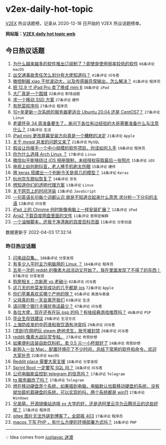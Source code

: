 # v2ex-daily-hot-topic

[V2EX](https://www.v2ex.com/) 热议话题榜，记录从 2020-12-18 日开始的 V2EX 热议话题榜单。

**网站版：[V2EX daily hot topic web](https://boojack.github.io/v2ex-daily-hot-topic-web/)**

## 今日热议话题

<!-- TODAY BEGIN -->

1. [为什么越来越多的软件推出订阅制了？即使是使用频率较低的软件](https://www.v2ex.com/t/844695) `66条评论` `macOS`
1. [出交通事故责任怎么划分有大佬知道吗？](https://www.v2ex.com/t/844689) `41条评论` `问与答`
1. [微控制器 xiao 干扰波动大，以及传感器异常输出，怎么解决？](https://www.v2ex.com/t/844717) `41条评论` `程序员`
1. [把 12.9 寸 iPad Pro 卖了换成 mini 6](https://www.v2ex.com/t/844708) `38条评论` `iPad`
1. [大厂真是一个围城](https://www.v2ex.com/t/844746) `32条评论` `职场话题`
1. [求一个移动 SSD 方案](https://www.v2ex.com/t/844679) `27条评论` `硬件`
1. [有抢菜程序吗](https://www.v2ex.com/t/844702) `27条评论` `程序员`
1. [10+年更新一次系统的服务器更适合 Ubuntu 20.04 还是 CentOS7？](https://www.v2ex.com/t/844734) `27条评论` `Linux`
1. [老婆怀孕 34 周准备要生了，来问下各位有过经验的大哥需要准备什么与注意什么？](https://www.v2ex.com/t/844726) `23条评论` `生活`
1. [iPad mini 更改屏幕安装方向真是一个糟糕的决定](https://www.v2ex.com/t/844685) `21条评论` `Apple`
1. [关于 mysql 并发的问题又来了](https://www.v2ex.com/t/844768) `21条评论` `MySQL`
1. [假设让你接手一个中小规模的软件项目，你该如何入手](https://www.v2ex.com/t/844765) `19条评论` `程序员`
1. [你为什么选择 Arch Linux ？](https://www.v2ex.com/t/844776) `17条评论` `Linux`
1. [微信似乎能够绕过 iOS 相册限制，未经授权获取最后一张照片](https://www.v2ex.com/t/844808) `15条评论` `iOS`
1. [电视上如何刷抖音，老人捧手机刷太伤眼](https://www.v2ex.com/t/844743) `15条评论` `硬件`
1. [用 keras 搭建出一个判断今天是周几的模型？](https://www.v2ex.com/t/844757) `14条评论` `Keras`
1. [杭州京东貌似恢复了](https://www.v2ex.com/t/844715) `14条评论` `京东`
1. [想知道你们的透明代理方案](https://www.v2ex.com/t/844790) `13条评论` `Linux`
1. [关于网页上的时间渲染](https://www.v2ex.com/t/844733) `13条评论` `JavaScript`
1. [一句英语长句每个词都认识 就是不知道合起来什么意思 求分析一下分句的主语](https://www.v2ex.com/t/844686) `13条评论` `问与答`
1. [iPad 上的 Chrome 何时能像电脑上一样安装扩展？](https://www.v2ex.com/t/844740) `12条评论` `iPad`
1. [Aria2 下载百度网盘里面的文件](https://www.v2ex.com/t/844744) `11条评论` `宽带症候群`
1. [一个油猴脚本，还我干净清爽的百度百科页面](https://www.v2ex.com/t/844697) `11条评论` `分享创造`

数据更新于 2022-04-03 17:32:14

<!-- TODAY END -->

### 昨日热议话题

<!-- YESTERDAY BEGIN -->

1. [闪电战召集。](https://www.v2ex.com/t/844466) `188条评论` `分享发现`
1. [有多少人平时主力电脑用的 Linux ？](https://www.v2ex.com/t/844493) `164条评论` `程序员`
1. [五年一次的 reddit 的像素大战活动又开始了，我在里面发现了不得了的东西！](https://www.v2ex.com/t/844468) `87条评论` `分享发现`
1. [购房相关：次新房 vs 老破小](https://www.v2ex.com/t/844452) `82条评论` `问与答`
1. [这几天的抢菜发现成功的几乎都是 ios](https://www.v2ex.com/t/844457) `72条评论` `Apple`
1. [你们苹果喜欢买哪个产地的呀？](https://www.v2ex.com/t/844516) `65条评论` `美酒与美食`
1. [父母真的有一天会离开我们](https://www.v2ex.com/t/844492) `63条评论` `生活`
1. [请问哪个银行卡骚扰电话最少？](https://www.v2ex.com/t/844550) `47条评论` `问与答`
1. [各位大佬，现在还有在玩 psp 的吗？有啥经典游戏推荐吗？](https://www.v2ex.com/t/844473) `46条评论` `PSP`
1. [毕业生存钱建议](https://www.v2ex.com/t/844595) `29条评论` `生活方式`
1. [上海防疫发的中药液和我饮酒有冲突吗](https://www.v2ex.com/t/844513) `29条评论` `问与答`
1. [[求助]在网吧玩 steam 绝地求生，账号被封禁](https://www.v2ex.com/t/844553) `28条评论` `问与答`
1. [reddit 像素大战玩赏专帖。](https://www.v2ex.com/t/844639) `27条评论` `奇思妙想`
1. [如果便利店装自助饮料机，卖 0.5 元一小杯就好了](https://www.v2ex.com/t/844544) `24条评论` `奇思妙想`
1. [新购入一台 Mac，配置环境花了不少时间，总结下常用的软件和命令，欢迎大家补充](https://www.v2ex.com/t/844613) `22条评论` `macOS`
1. [Reddit place 需要大家支援](https://www.v2ex.com/t/844611) `18条评论` `分享发现`
1. [Sprint Boot 一定要写 SQL 吗？](https://www.v2ex.com/t/844480) `18条评论` `问与答`
1. [公司电脑能监控到 telegram 的信息吗？](https://www.v2ex.com/t/844640) `17条评论` `Telegram`
1. [tg 服务器炸了吗？](https://www.v2ex.com/t/844603) `17条评论` `Telegram`
1. [想在移动硬盘弄个系统，如果插到电脑，电脑默认加载移动硬盘的系统，没有就加载机载硬盘的系统，可以实现的吗，两个系统都是 win11](https://www.v2ex.com/t/844578) `17条评论` `Windows`
1. [兄弟萌，开源镜像站选择 xx 大学的好，还是选阿里云华为云腾讯云的这些好呢？](https://www.v2ex.com/t/844497) `17条评论` `程序员`
1. [gitee 图片无法外链到博客了，全部报 403](https://www.v2ex.com/t/844471) `17条评论` `程序员`
1. [macos 下写 PHP ，有什么方便的环境部署方式吗？](https://www.v2ex.com/t/844605) `16条评论` `PHP`

<!-- YESTERDAY END -->

---

💡 Idea comes from [justjavac 迷渡](https://github.com/justjavac/)
